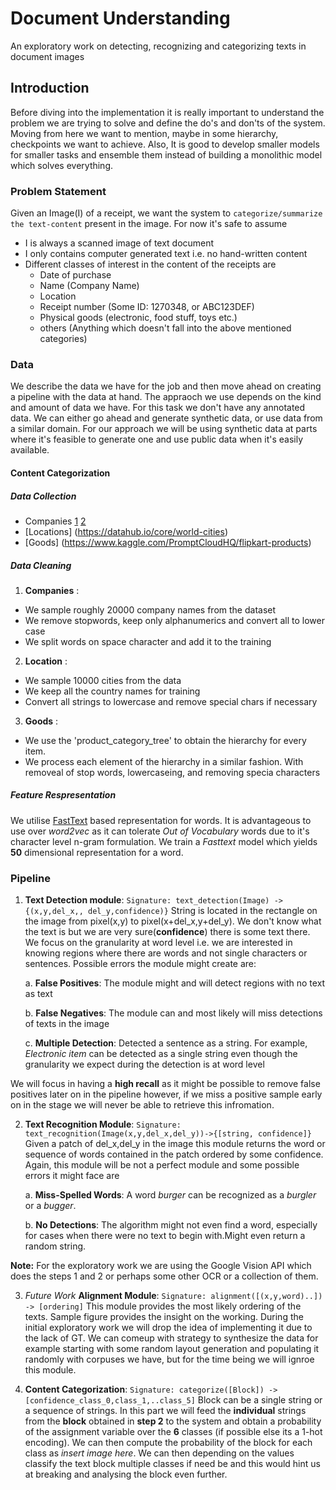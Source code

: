# Document Understanding
An exploratory work on detecting, recognizing and categorizing texts in document images 

## Introduction
Before diving into the implementation it is really important to understand the problem we are trying to solve and define the do's and don'ts of the system. Moving from here we want to mention, maybe in some hierarchy, checkpoints we want to achieve. Also, It is good to develop smaller models for smaller tasks and ensemble them instead of building a monolithic model which solves everything.

### Problem Statement
Given an Image(I) of a receipt, we want the system to `categorize/summarize the text-content` present in the image.
For now it's safe to assume 
* I is always a scanned image of text document
* I only contains computer generated text i.e. no hand-written content
* Different classes of interest in the content of the receipts are
  * Date of purchase
  * Name (Company Name)
  * Location 
  * Receipt number (Some ID: 1270348, or ABC123DEF)
  * Physical goods (electronic, food stuff, toys etc.)
  * others (Anything which doesn't fall into the above mentioned categories)

### Data
We describe the data we have for the job and then move ahead on creating a pipeline with the data at hand. The appraoch we use depends on the kind and amount of data we have. For this task we don't have any annotated data. We can either go ahead and generate synthetic data, or use data from a similar domain. For our approach we will be using synthetic data at parts where it's feasible to generate one and use public data when it's easily available.

#### Content Categorization
##### Data Collection

 *  Companies [1](https://www.kaggle.com/dattapiy/sec-edgar-companies-list) [2](https://www.kaggle.com/Eruditepanda/fortune-1000-2018)
 *  [Locations] (https://datahub.io/core/world-cities)
 *  [Goods] (https://www.kaggle.com/PromptCloudHQ/flipkart-products)

##### Data Cleaning
 
 1. __Companies__ : 
   * We sample roughly 20000 company names from the dataset
   * We remove stopwords, keep only alphanumerics and convert all to lower case
   * We split words on space character and add it to the training
 
 2. __Location__ : 
   * We sample 10000 cities from the data 
   * We keep all the country names for training
   * Convert all strings to lowercase and remove special chars if necessary
 
 3. __Goods__ :
   * We use the 'product_category_tree' to obtain the hierarchy for every item.
   * We process each element of the hierarchy in a similar fashion. With removeal of stop words, lowercaseing, and removing specia characters
 
##### Feature Respresentation

We utilise [FastText](https://fasttext.cc/) based representation for words. It is advantageous to use over _word2vec_ as it can tolerate _Out of Vocabulary_ words due to it's character level n-gram formulation. We train a _Fasttext_ model which yields __50__ dimensional representation for a word. 
 

### Pipeline

1. **Text Detection module**: `Signature: text_detection(Image) -> {(x,y,del_x,, del_y,confidence)}` String is located in the rectangle on the image from pixel(x,y) to pixel(x+del_x,y+del_y). We don't know what the text is but we are very sure(**confidence**) there is some text there. We focus on the granularity at word level i.e. we are interested in knowing regions where there are words and not single characters or sentences. Possible errors the module might create are:
  
    a. **False Positives**: The module might and will detect regions with no text as text
  
    b. **False Negatives**: The module can and most likely will miss detections of texts in the image
  
    c. **Multiple Detection**: Detected a sentence as a string. For example, *Electronic item* can be detected as a single string even though the granularity we expect during the detection is at word level
  
  We will focus in having a **high recall** as it might be possible to remove false positives later on in the pipeline however, if we miss a positive sample early on in the stage we will never be able to retrieve this infromation. 
  

2. **Text Recognition Module**: `Signature: text_recognition(Image(x,y,del_x,del_y))->{[string, confidence]}` Given a patch of del_x,del_y in the image this module returns the word or sequence of words contained in the patch ordered by some confidence.
Again, this module will be not a perfect module and some possible errors it might face are
  
    a. **Miss-Spelled Words**: A word *burger* can be recognized as a *burgler* or a *bugger*. 
  
    b. **No Detections**: The algorithm might not even find a word, especially for cases when there were no text to begin with.Might even return a random string.

 **Note:** For the exploratory work we are using the Google Vision API which does the steps 1 and 2 or perhaps some other OCR or a collection of them. 

3. *Future Work* **Alignment Module**: `Signature: alignment([(x,y,word)..]) -> [ordering]` This module provides the most likely ordering of the texts. Sample figure provides the insight on the working. During the initial exploratory work we will drop the idea of implementing it due to the lack of GT. We can comeup with strategy to synthesize the data for example starting with some random layout generation and populating it randomly with corpuses we have, but for the time being we will ignroe this module.

4. **Content Categorization**: `Signature: categorize([Block]) -> [confidence_class_0,class_1,..class_5]` Block can be a single string or a sequence of strings. In this part we will feed the **individual** strings from the **block** obtained in **step 2** to the system and obtain a probability of the assignment variable over the **6** classes (if possible else its a 1-hot encoding). We can then compute the probability of the block for each class as *insert image here*. We can then depending on the values classify the text block multiple classes if need be and this would hint us at breaking and analysing the block even further.





